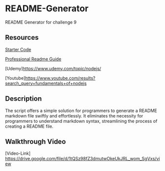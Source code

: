 # README-Generator
README Generator for challenge 9

## Resources
[Starter Code](https://github.com/coding-boot-camp/potential-enigma)

[Professional Readme Guide](https://coding-boot-camp.github.io/full-stack/github/professional-readme-guide)

[Udemy]https://www.udemy.com/topic/nodejs/ 

[Youtube]https://www.youtube.com/results?search_query=fundamentals+of+nodejs

## Description
The script offers a simple solution for programmers to generate a README markdown file swiftly and effortlessly. It eliminates the necessity for programmers to understand markdown syntax, streamlining the process of creating a README file.

## Walkthrough Video
[Video-Link] https://drive.google.com/file/d/1tQSz98fZ3dmutwOkeUkJRL_wom_SgVxs/view

